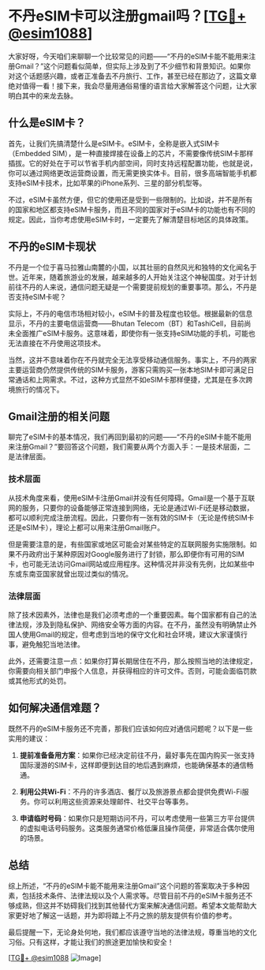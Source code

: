 # 不丹eSIM卡可以注册gmail吗？[[TG💪+ @esim1088](https://t.me/s/esim1088)]

大家好呀，今天咱们来聊聊一个比较常见的问题——“不丹的eSIM卡能不能用来注册Gmail？”这个问题看似简单，但实际上涉及到了不少细节和背景知识。如果你对这个话题感兴趣，或者正准备去不丹旅行、工作，甚至已经在那边了，这篇文章绝对值得一看！接下来，我会尽量用通俗易懂的语言给大家解答这个问题，让大家明白其中的来龙去脉。

## 什么是eSIM卡？

首先，让我们先搞清楚什么是eSIM卡。eSIM卡，全称是嵌入式SIM卡（Embedded SIM），是一种直接焊接在设备上的芯片，不需要像传统SIM卡那样插拔。它的好处在于可以节省手机内部空间，同时支持远程配置功能，也就是说，你可以通过网络更改运营商设置，而无需更换实体卡。目前，很多高端智能手机都支持eSIM卡技术，比如苹果的iPhone系列、三星的部分机型等。

不过，eSIM卡虽然方便，但它的使用还是受到一些限制的。比如说，并不是所有的国家和地区都支持eSIM卡服务，而且不同的国家对于eSIM卡的功能也有不同的规定。因此，当你考虑使用eSIM卡时，一定要先了解清楚目标地区的具体政策。

## 不丹的eSIM卡现状

不丹是一个位于喜马拉雅山南麓的小国，以其壮丽的自然风光和独特的文化闻名于世。近年来，随着旅游业的发展，越来越多的人开始关注这个神秘国度。对于计划前往不丹的人来说，通信问题无疑是一个需要提前规划的重要事项。那么，不丹是否支持eSIM卡呢？

实际上，不丹的电信市场相对较小，eSIM卡的普及程度也较低。根据最新的信息显示，不丹的主要电信运营商——Bhutan Telecom（BT）和TashiCell，目前尚未全面推广eSIM卡服务。这意味着，即使你有一张支持eSIM功能的手机，可能也无法直接在不丹使用这项技术。

当然，这并不意味着你在不丹就完全无法享受移动通信服务。事实上，不丹的两家主要运营商仍然提供传统的SIM卡服务，游客只需购买一张本地SIM卡即可满足日常通话和上网需求。不过，这种方式显然不如eSIM卡那样便捷，尤其是在多次跨境旅行的情况下。

## Gmail注册的相关问题

聊完了eSIM卡的基本情况，我们再回到最初的问题——“不丹的eSIM卡能不能用来注册Gmail？”要回答这个问题，我们需要从两个方面入手：一是技术层面，二是法律层面。

### 技术层面

从技术角度来看，使用eSIM卡注册Gmail并没有任何障碍。Gmail是一个基于互联网的服务，只要你的设备能够正常连接到网络，无论是通过Wi-Fi还是移动数据，都可以顺利完成注册流程。因此，只要你有一张有效的SIM卡（无论是传统SIM卡还是eSIM卡），理论上都可以用来注册Gmail账户。

但是需要注意的是，有些国家或地区可能会对某些特定的互联网服务实施限制。如果不丹政府出于某种原因对Google服务进行了封锁，那么即便你有可用的SIM卡，也可能无法访问Gmail网站或应用程序。这种情况并非没有先例，比如某些中东或东南亚国家就曾出现过类似的情况。

### 法律层面

除了技术因素外，法律也是我们必须考虑的一个重要因素。每个国家都有自己的法律法规，涉及到隐私保护、网络安全等方面的内容。在不丹，虽然没有明确禁止外国人使用Gmail的规定，但考虑到当地的保守文化和社会环境，建议大家谨慎行事，避免触犯当地法律。

此外，还需要注意一点：如果你打算长期居住在不丹，那么按照当地的法律规定，你需要向相关部门申报个人信息，并获得相应的许可文件。否则，可能会面临罚款或其他形式的处罚。

## 如何解决通信难题？

既然不丹的eSIM卡服务还不完善，那我们应该如何应对通信问题呢？以下是一些实用的建议：

1. **提前准备备用方案**：如果你已经决定前往不丹，最好事先在国内购买一张支持国际漫游的SIM卡，这样即便到达目的地后遇到麻烦，也能确保基本的通信畅通。
   
2. **利用公共Wi-Fi**：不丹的许多酒店、餐厅以及旅游景点都会提供免费Wi-Fi服务。你可以利用这些资源来处理邮件、社交平台等事务。
   
3. **申请临时号码**：如果你只是短期访问不丹，可以考虑使用一些第三方平台提供的虚拟电话号码服务。这类服务通常价格低廉且操作简便，非常适合偶尔使用的场景。

## 总结

综上所述，“不丹的eSIM卡能不能用来注册Gmail”这个问题的答案取决于多种因素，包括技术条件、法律法规以及个人需求等。尽管目前不丹的eSIM卡服务还不够成熟，但这并不妨碍我们找到其他替代方案来解决通信问题。希望本文能帮助大家更好地了解这一话题，并为即将踏上不丹之旅的朋友提供有价值的参考。

最后提醒一下，无论身处何地，我们都应该遵守当地的法律法规，尊重当地的文化习俗。只有这样，才能让我们的旅途更加愉快和安全！

[[TG💪+ @esim1088](https://t.me/s/esim1088) ![Image](https://i.postimg.cc/4NQfJmqS/Snipaste-2025-05-13-00-14-12.png)]